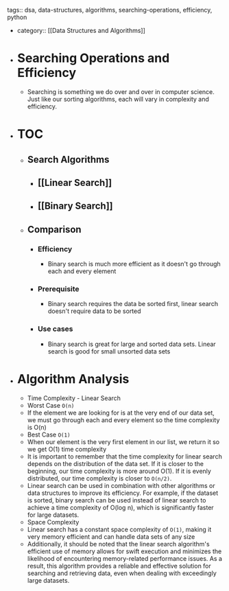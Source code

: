 tags:: dsa, data-structures, algorithms, searching-operations, efficiency, python

- category:: [[Data Structures and Algorithms]]
- # Searching Operations and Efficiency
	- Searching is something we do over and over in computer science. Just like our sorting algorithms, each will vary in complexity and efficiency.
- # TOC
	- ## Search Algorithms
		- ## [[Linear Search]]
		- ## [[Binary Search]]
	- ## Comparison
		- ### Efficiency
			- Binary search is much more efficient as it doesn't go through each and every element
		- ### Prerequisite
			- Binary search requires the data be sorted first, linear search doesn't require data to be sorted
		- ### Use cases
			- Binary search is great for large and sorted data sets. Linear search is good for small unsorted data sets
- # Algorithm Analysis
	- Time Complexity - Linear Search
	- Worst Case `O(n)`
	- If the element we are looking for is at the very end of our data set, we must go through each and every element so the time complexity is O(n)
	- Best Case `O(1)`
	- When our element is the very first element in our list, we return it so we get O(1) time complexity
	- It is important to remember that the time complexity for linear search depends on the distribution of the data set. If it is closer to the beginning, our time complexity is more around O(1). If it is evenly distributed, our time complexity is closer to `O(n/2)`.
	- Linear search can be used in combination with other algorithms or data structures to improve its efficiency. For example, if the dataset is sorted, binary search can be used instead of linear search to achieve a time complexity of O(log n), which is significantly faster for large datasets.
	- Space Complexity
	- Linear search has a constant space complexity of `O(1)`, making it very memory efficient and can handle data sets of any size
	- Additionally, it should be noted that the linear search algorithm's efficient use of memory allows for swift execution and minimizes the likelihood of encountering memory-related performance issues. As a result, this algorithm provides a reliable and effective solution for searching and retrieving data, even when dealing with exceedingly large datasets.